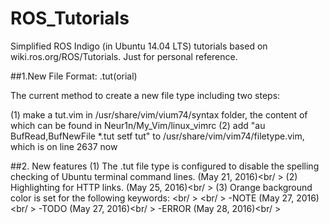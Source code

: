 # ROS_Tutorials
Simplified ROS Indigo (in Ubuntu 14.04 LTS) tutorials based on wiki.ros.org/ROS/Tutorials. 
Just for personal reference.

##1.New File Format: .tut(orial)

The current method to create a new file type including two steps:

(1) make a tut.vim in /usr/share/vim/vium74/syntax folder, the content of which can be found in Neur1n/My_Vim/linux_vimrc
(2) add "au BufRead,BufNewFile *.tut setf tut" to /usr/share/vim/vim74/filetype.vim, which is on line 2637 now

##2. New features
(1) The .tut file type is configured to disable the spelling checking of Ubuntu terminal command lines. (May 21, 2016)<br/ >
(2) Highlighting for HTTP links. (May 25, 2016)<br/ >
(3) Orange background color is set for the following keywords: <br/ > <br/ >
-NOTE  (May 27, 2016)<br/ >
-TODO  (May 27, 2016)<br/ >
-ERROR (May 28, 2016)<br/ >
